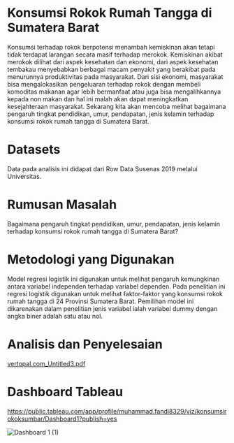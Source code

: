 # Konsumsi Rokok Rumah Tangga  di Sumatera Barat
  Konsumsi terhadap rokok berpotensi menambah kemiskinan akan tetapi tidak terdapat larangan secara masif terhadap merokok. Kemiskinan akibat merokok dilihat dari aspek kesehatan dan ekonomi, dari aspek kesehatan tembakau menyebabkan berbagai macam penyakit yang berakibat pada menurunnya produktivitas pada masyarakat. Dari sisi ekonomi, masyarakat bisa mengalokasikan pengeluaran terhadap rokok dengan membeli komoditas makanan agar lebih bermanfaat atau juga bisa mengalihkannya kepada non makan dan hal ini malah akan dapat meningkatkan kesejahteraan masyarakat.
  Sekarang kita akan mencoba melihat bagaimana pengaruh tingkat pendidikan, umur, pendapatan, jenis kelamin terhadap konsumsi rokok rumah tangga di Sumatera Barat.

# Datasets
  Data pada analisis ini didapat dari Row Data Susenas 2019 melalui Universitas.

# Rumusan Masalah 
  Bagaimana pengaruh tingkat pendidikan, umur, pendapatan, jenis kelamin terhadap konsumsi rokok rumah tangga di Sumatera Barat?

# Metodologi yang Digunakan
  Model regresi logistik ini digunakan untuk melihat pengaruh kemungkinan antara variabel independen terhadap variabel dependen. Pada penelitian ini regresi logistik digunakan untuk melihat faktor-faktor yang konsumsi rokok rumah tangga di 24 Provinsi Sumatera Barat. Pemilihan model ini dikarenakan dalam penelitian jenis variabel ialah variabel dummy dengan angka biner adalah satu atau nol.

# Analisis dan Penyelesaian

[vertopal.com_Untitled3.pdf](https://github.com/mhdfandi04/Konsumsi-Rokok-Rumah-Tangga-di-Sumatera-Barat/files/14668941/vertopal.com_Untitled3.pdf)

# Dashboard Tableau
https://public.tableau.com/app/profile/muhammad.fandi8329/viz/konsumsirokoksumbar/Dashboard1?publish=yes

![Dashboard 1 (1)](https://github.com/mhdfandi04/Konsumsi-Rokok-Rumah-Tangga-di-Sumatera-Barat/assets/161302249/f7a58d18-3192-4775-b02e-89f3bbde91a8)





